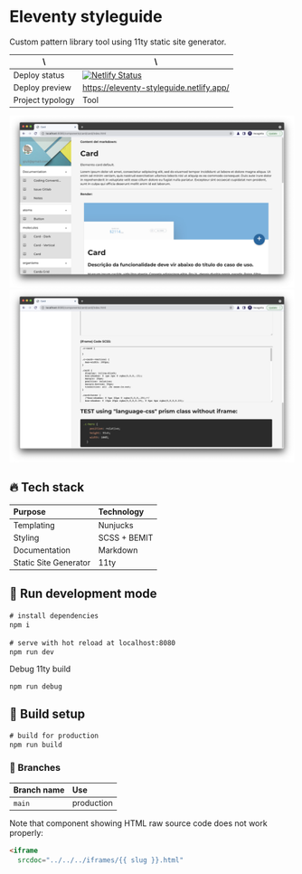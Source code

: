 # Eleventy styleguide

Custom pattern library tool using 11ty static site generator.

| \                | \                                                                                                                                                                        |
|------------------|--------------------------------------------------------------------------------------------------------------------------------------------------------------------------|
| Deploy status    | [![Netlify Status](https://api.netlify.com/api/v1/badges/4df8851d-b810-4572-806c-39109f68caed/deploy-status)](https://app.netlify.com/sites/eleventy-styleguide/deploys) |
| Deploy preview   | https://eleventy-styleguide.netlify.app/                                                                                                                                 |
| Project typology | Tool                                                                                                                                                                     |

![project preview 1](docs/project-preview-1.png)
![project preview 2](docs/project-preview-2.png)

## 🔥 Tech stack

| Purpose               | Technology   |
|:----------------------|:-------------|
| Templating            | Nunjucks     |
| Styling               | SCSS + BEMIT |
| Documentation         | Markdown     |
| Static Site Generator | 11ty         |

## 🌊 Run development mode

```shell
# install dependencies
npm i

# serve with hot reload at localhost:8080
npm run dev
```

Debug 11ty build

```shell
npm run debug
```

## 🧳 Build setup

```shell
# build for production
npm run build
```

### 🌿 Branches

| Branch name     | Use                       |
|:----------------|:--------------------------|
| `main`          | production                |

Note that component showing HTML raw source code does not work properly:

```html
<iframe
  srcdoc="../../../iframes/{{ slug }}.html"
```
